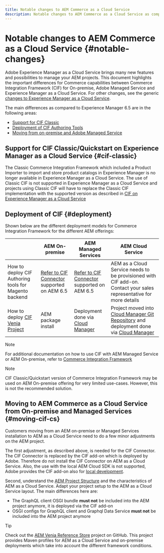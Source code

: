 ```yaml
---
title: Notable changes to AEM Commerce as a Cloud Service
description: Notable changes to AEM Commerce as a Cloud Service as compared to Adobe Experience Manager 6.5.
---
```


# Notable changes to AEM Commerce as a Cloud Service {#notable-changes}

Adobe Experience Manager as a Cloud Service brings many new features and possibilities to manage your AEM projects. This document highlights the important differences for Commerce capabilities between Commerce Integration Framework (CIF) for On-premise, Adobe Managed Service and Experience Manager as a Cloud Service. For other changes, see the generic [changes to Experience Manager as a Cloud Service](/help/release-notes/aem-cloud-changes.md).

The main differences as compared to Experience Manager 6.5 are in the following areas:
* [Support for CIF Classic](#cif-classic)
* [Deployment of CIF Authoring Tools](#cif-tools)
* [Moving from on-premise and Adobe Managed Service](#moving-cif-cs)

## Support for CIF Classic/Quickstart on Experience Manager as a Cloud Service {#cif-classic}

The Classic Commerce Integration Framework which included a Product Importer to import and store product catalogs in Experience Manager is no longer available in Experience Manager as a Cloud Service. The use of Classic CIF is not supported in Experience Manager as a Cloud Service and projects using Classic CIF will have to replace the Classic CIF implementation with the supported version as described in [CIF on Experience Manager as a Cloud Service](https://docs.adobe.com/content/help/en/experience-manager-cloud-service/commerce/architecture/magento.html#overview)

## Deployment of CIF {#deployment}

Shown below are the different deployment models for Commerce Integration Framework for the different AEM offerings:

|                  | AEM On-premise  |  AEM Managed Services         |  AEM Cloud Service         |
|-------------     |-----------|-----------|-----------|
|How to deploy CIF Authoring tools for Magento backend| [Refer to CIF Connector](https://github.com/adobe/commerce-cif-connector/blob/master/README.md) supported on AEM 6.5| [Refer to CIF Connector](https://github.com/adobe/commerce-cif-connector/blob/master/README.md) supported on AEM 6.5| AEM as a Cloud Service needs to be provisioned with CIF add-on. Contact your sales representative for more details|
|How to deploy [CIF Venia Project](https://github.com/adobe/aem-cif-guides-venia)|AEM package install|Deployment done via [Cloud Manager](https://docs.adobe.com/content/help/en/experience-manager-cloud-manager/using/introduction-to-cloud-manager.html) | Project moved into [Cloud Manager Git Repository](https://docs.adobe.com/content/help/en/experience-manager-cloud-service/implementing/managing-code/integrating-with-git.html) and deployment done via [Cloud Manager](https://docs.adobe.com/content/help/en/experience-manager-cloud-service/implementing/deploying/overview.html)|

>[!NOTE]
>
>For additional documentation on how to use CIF with AEM Managed Service or AEM On-premise, refer to [Commerce Integration Framework](https://www.adobe.io/apis/experiencecloud/commerce-integration-framework/getting-started.html)

>[!Note]
>
>CIF Classic/Quickstart version of Commerce Integration Framework may be used on AEM On-premise offering for very limited use-cases. However, this is not the recommended solution.

## Moving to AEM Commerce as a Cloud Service from On-premise and Managed Services {#moving-cif-cs}

Customers moving from an AEM on-premise or Managed Services installation to AEM as a Cloud Service need to do a few minor adjustments on the AEM project.

The first adjustment, as described above, is needed for the CIF Connector. The CIF Connector is replaced by the CIF add-on which is deployed by Adobe. Therefore do not install the CIF Connector on AEM as a Cloud Service. Also, the use with the local AEM Cloud SDK is not supported, Adobe provides the CIF add-on also for [local development](develop.md).

Second, understand the [AEM Project Structure](https://docs.adobe.com/content/help/en/experience-manager-cloud-service/implementing/developing/aem-project-content-package-structure.html) and the characteristics of AEM as a Cloud Service. Adapt your project setup to the AEM as a Cloud Service layout.
The main differences here are:

* The GraphQL client OSGI bundle **must not** be included into the AEM project anymore, it is deployed via the CIF add-on
* OSGI configs for GraphQL client and Graphql Data Service **must not** be included into the AEM project anymore

>[!TIP]
>
>Check out the [AEM Venia Reference Store](https://github.com/adobe/aem-cif-guides-venia) project on GitHub. This project provides Maven profiles for AEM as a Cloud Service and on-premise deployments which take into account the different framework conditions.  
